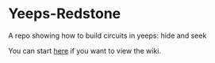 # Yeeps-Redstone
A repo showing how to build circuits in yeeps: hide and seek 

You can start [here](https://github.com/lrutjens/Yeeps-Redstone/blob/main/Main.md) if you want to view the wiki.
